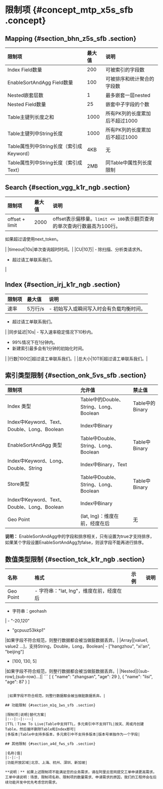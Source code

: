# 限制项 {#concept_mtp_x5s_sfb .concept}

## Mapping {#section_bhn_z5s_sfb .section}

|限制项|最大值|说明|
|:--|:--|:-|
|Index Field数量|200|可被索引的字段数|
|EnableSortAndAgg Field数量|100|可被排序和统计聚合的字段数|
|Nested嵌套层数|1|最多嵌套一层nested|
|Nested Field数量|25|嵌套中子字段的个数|
|Table主键列长度之和|1000|所有PK列的长度累加后不超过1000|
|Table主键列中String长度|1000|所有PK列的长度累加后不超过1000|
|Table属性列中String长度（索引成Keyword）|4KB|无|
|Table属性列中String长度（索引成Text）|2MB|同Table中属性列长度限制|

## Search {#section_vgg_k1r_ngb .section}

|限制项|最大值|说明|
|:--|:--|:-|
|offset + limit|2000|offset表示偏移量。`limit <= 100`表示翻页查询的单次查询行数最高为100行。

如果超过请使用next\_token。

|
|timeout|10s|单次查询超时时间。|
|CU|10万| -   除扫描、分析类请求外。
-   超过请工单联系我们。

 |

## Index {#section_irj_k1r_ngb .section}

|限制项|最大值|说明|
|:--|:--|:-|
|速率|5万行/s| -   初始写入或瞬间写入时会有负载均衡时间。
-   超过请工单联系我们。

 |
|同步延迟|10s| -   写入速率稳定情况下10秒内。
-   99%情况下在1分钟内。
-   新建索引最多会有1分钟的初始化时间。

 |
|行数|100亿|超过请工单联系我们。|
|总大小|10TB|超过请工单联系我们。|

## 索引类型限制 {#section_onk_5vs_sfb .section}

|限制项|允许值|禁止值|
|:--|:--|:--|
|Index 类型|Table中的Double、String、Long、Boolean|Table中的Binary|
|Index中Keyword、Text、Double、Long、Boolean|Index中Binary|
|EnableSortAndAgg 类型|Table中Double、String、Long、Boolean|Table中Binary|
|Index中Keyword、Long、Double、String|Index中Binary，Text|
|Store类型|Table中Double、String、Long、Boolean|Table中Binary|
|Index中Keyword、Text、Double、Long、Boolean|Index中Binary|
|Geo Point|\(lat, lng\)：维度在前，经度在后|无|

**说明：** EnableSortAndAgg中的字段和排序相关，只有设置为true才支持排序，如果某个字段设置EnableSortAndAgg为false，则该字段不能再进行排序。

## 数值类型限制 {#section_tck_k1r_ngb .section}

|名称|格式|示例|说明|
|:-|:-|:-|:-|
|Geo Point| -   字符串："lat, lng"，维度在前，经度在后
-   字符串：geohash

 | -   "-20,120"
-   "gcpuuz53kkp1"

 |如果字段不符合规范，则整行数据都会被当做脏数据丢弃。|
|Array|\[value1, value2 ...\]，支持String，Double，Long，Boolean| -   \["hangzhou", "xi'an", "beijing"\]
-   \[100, 130, 5\]

 |如果字段不符合规范，则整行数据都会被当做脏数据丢弃。|
|Nested|\[\{sub-row\},\{sub-row\}...\]| ```
[ 
   {
		"name": "zhangsan",
		"age": 29
	},
	{
		"name": "lisi",
		"age": 87
   }
]
```

 |如果字段不符合规范，则整行数据都会被当做脏数据丢弃。|

## 功能限制 {#section_m1q_1ws_sfb .section}

|限制项|说明|替代方案|
|:--|:-|:---|
|TTL：Time To Live|Table中支持TTL，多元索引中不支持TTL|按天、周或月创建Table，然后循环删除Table和Index即可|
|多版本|Table中支持多版本，多元索引中不支持多版本|版本号单独作为一个字段|

## 其他限制 {#section_a4d_fws_sfb .section}

|名称|值|
|:-|:-|
|功能开放区域|北京、上海、杭州、深圳、新加坡|

**说明：** 如果上述限制项不能满足您的业务需求，请在阿里云官网提交工单申请更高需求。工单中请说明：场景、限制项名称、限制项的数量需求、申请需求的原因，我们的工程师会在后续功能开发中优先考虑您的需求。


